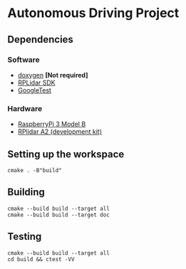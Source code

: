 # Autonomous Driving Project

## Dependencies

### Software
*   [doxygen](https://www.stack.nl/~dimitri/doxygen/) **[Not required]**
*   [RPLidar SDK](https://github.com/slamtec/rplidar_sdk)
*   [GoogleTest](https://github.com/google/googletest)

### Hardware
*   [RaspberryPi 3 Model B](https://www.raspberrypi.org/products/raspberry-pi-3-model-b/)
*   [RPlidar A2 (development kit)](http://www.slamtec.com/en/support#rplidar-a2)

## Setting up the workspace
```
cmake . -B"build"
```

## Building
```
cmake --build build --target all
cmake --build build --target doc
```

## Testing
```
cmake --build build --target all
cd build && ctest -VV
```